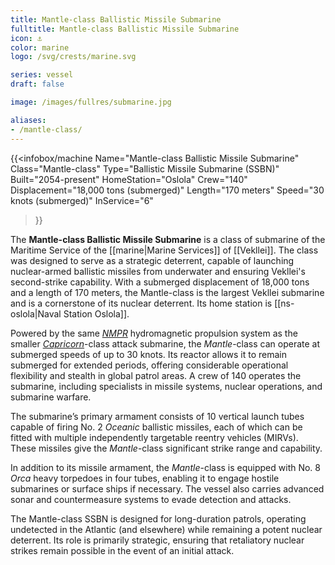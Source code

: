 ```yaml
---
title: Mantle-class Ballistic Missile Submarine
fulltitle: Mantle-class Ballistic Missile Submarine
icon: ⚓️
color: marine
logo: /svg/crests/marine.svg

series: vessel
draft: false

image: /images/fullres/submarine.jpg

aliases:
- /mantle-class/
---
```

{{<infobox/machine
	Name="Mantle-class Ballistic Missile Submarine"
	Class="Mantle-class"
	Type="Ballistic Missile Submarine (SSBN)"
	Built="2054-present"
	HomeStation="Oslola"
	Crew="140"
	Displacement="18,000 tons (submerged)"
	Length="170 meters"
	Speed="30 knots (submerged)"
	InService="6"
>}}

The **Mantle-class Ballistic Missile Submarine** is a class of submarine of the Maritime Service of the [[marine|Marine Services]] of [[Vekllei]]. The class was designed to serve as a strategic deterrent, capable of launching nuclear-armed ballistic missiles from underwater and ensuring Vekllei's second-strike capability. With a submerged displacement of 18,000 tons and a length of 170 meters, the Mantle-class is the largest Vekllei submarine and is a cornerstone of its nuclear deterrent. Its home station is [[ns-oslola|Naval Station Oslola]].

Powered by the same [*NMPR*](/nmpr/) hydromagnetic propulsion system as the smaller [*Capricorn*](/capricorn-class/)-class attack submarine, the *Mantle*-class can operate at submerged speeds of up to 30 knots. Its reactor allows it to remain submerged for extended periods, offering considerable operational flexibility and stealth in global patrol areas. A crew of 140 operates the submarine, including specialists in missile systems, nuclear operations, and submarine warfare.

The submarine’s primary armament consists of 10 vertical launch tubes capable of firing No. 2 *Oceanic* ballistic missiles, each of which can be fitted with multiple independently targetable reentry vehicles (MIRVs). These missiles give the *Mantle*-class significant strike range and capability.

In addition to its missile armament, the *Mantle*-class is equipped with No. 8 *Orca* heavy torpedoes in four tubes, enabling it to engage hostile submarines or surface ships if necessary. The vessel also carries advanced sonar and countermeasure systems to evade detection and attacks.

The Mantle-class SSBN is designed for long-duration patrols, operating undetected in the Atlantic (and elsewhere) while remaining a potent nuclear deterrent. Its role is primarily strategic, ensuring that retaliatory nuclear strikes remain possible in the event of an initial attack.